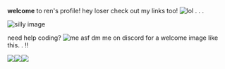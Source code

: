  **welcome** to ren's profile!
hey loser check out my links too! ![lol](https://yokai.crd.co/assets/images/gallery07/7273d0ff.gif?v=b4df531c) . . .


![silly image](https://i.pinimg.com/564x/83/08/67/8308670fbdad905eb696d7ab0b4e9e7d.jpg)

need help coding? ![me asf](https://yokai.crd.co/assets/images/gallery11/733f463b.gif?v=b4df531c) dm me on discord for a welcome image like this. . !!

![](https://biscuit.crd.co/assets/images/gallery78/0a891d43.gif?v=532faf5f)![](https://biscuit.crd.co/assets/images/gallery77/ba96c3da.gif?v=532faf5f)![](https://biscuit.crd.co/assets/images/gallery53/54078db7.gif?v=532faf5f)

